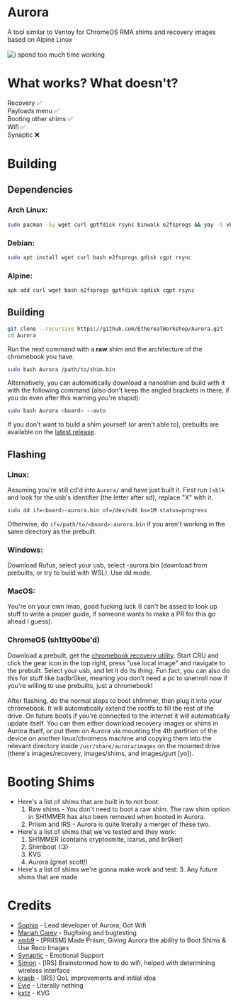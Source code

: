 # Aurora
A tool similar to Ventoy for ChromeOS RMA shims and recovery images based on Alpine Linux<br><br>
![i spend too much time working](https://hackatime-badge.hackclub.com/U085HGVQE9F/Aurora)
# What works? What doesn't?
Recovery :white_check_mark:<br>
Payloads menu :white_check_mark:<br>
Booting other shims :white_check_mark:<br>
Wifi :white_check_mark:<br>
Synaptic :x:<br>

# Building

## Dependencies
### Arch Linux:
```bash
sudo pacman -Sy wget curl gptfdisk rsync binwalk e2fsprogs && yay -S vboot-utils
```
### Debian:
```bash
sudo apt install wget curl bash e2fsprogs gdisk cgpt rsync
```
### Alpine:
```bash
apk add curl wget bash e2fsprogs gptfdisk sgdisk cgpt rsync
```

## Building
```bash
git clone --recursive https://github.com/EtherealWorkshop/Aurora.git
cd Aurora
```
Run the next command with a **raw** shim and the architecture of the chromebook you have.
```bash
sudo bash Aurora /path/to/shim.bin
```
Alternatively, you can automatically download a nanoshim and build with it with the following command (also don't keep the angled brackets in there, if you do even after this warning you're stupid):
```bash
sudo bash Aurora <board> --auto
```
If you don't want to build a shim yourself (or aren't able to), prebuilts are available on the [latest release](https://github.com/EtherealWorkshop/Aurora/releases/latest).
## Flashing
### Linux:
Assuming you're still cd'd into `Aurora/` and have just built it.
First run `lsblk` and look for the usb's identifier (the letter after sd), replace "X" with it.
```bash
sudo dd if=<board>-aurora.bin of=/dev/sdX bs=1M status=progress
```
Otherwise, do `if=/path/to/<board>-aurora.bin` if you aren't working in the same directory as the prebuilt.
### Windows:
Download Rufus, select your usb, select <board>-aurora.bin (download from prebuilts, or try to build with WSL). Use dd mode.

### MacOS:
You're on your own lmao, good fucking luck (I can't be assed to look up stuff to write a proper guide, if someone wants to make a PR for this go ahead I guess).

### ChromeOS (sh1tty00be'd)
Download a prebuilt, get the [chromebook recovery utility](https://chromewebstore.google.com/detail/chromebook-recovery-utili/pocpnlppkickgojjlmhdmidojbmbodfm). Start CRU and click the gear icon in the top right, press "use local image" and navigate to the prebuilt. Select your usb, and let it do its thing. 
Fun fact, you can also do this for stuff like badbr0ker, meaning you don't need a pc to unenroll now if you're willing to use prebuilts, just a chromebook!
<br><br>
After flashing, do the normal steps to boot sh1mmer, then plug it into your chromebook. It will automatically extend the rootfs to fill the rest of the drive. On future boots if you're connected to the internet it will automatically update itself. 
You can then either download recovery images or shims in Aurora itself, or put them on Aurora via mounting the 4th partition of the device on another linux/chromeos machine and copying them into the relevant directory inside `/usr/share/aurora/images` on the mounted drive (there's images/recovery, images/shims, and images/gurt [yo]).

# Booting Shims
- Here's a list of shims that are built in to not boot:
  1. Raw shims  -  You don't need to boot a raw shim. The raw shim option in SH1MMER has also been removed when booted in Aurora.
  2. Priism and IRS - Aurora is quite literally a merger of these two.
- Here's a list of shims that we've tested and they work:
  1. SH1MMER (contains cryptosmite, icarus, and br0ker)
  2. Shimboot (:3)
  3. KVS
  4. Aurora (great scott!)
- Here's a list of shims we're gonna make work and test:
  3. Any future shims that are made

# Credits
- [Sophia](https://github.com/soap-phia) - Lead developer of Aurora, Got Wifi
- [Mariah Carey](https://github.com/xXMariahScaryXx) - Bugfixing and bugtesting
- [xmb9](https://github.com/xmb9) - [PRIISM] Made Priism, Giving Aurora the ability to Boot Shims & Use Reco Images
- [Synaptic](https://github.com/Synaptic-1234) - Emotional Support
- [Simon](https://github.com/simpansoftware) - [IRS] Brainstormed how to do wifi, helped with determining wireless interface
- [kraeb](https://github.com/DyingHynixMLC) - [IRS] QoL improvements and initial idea
- [Evie](https://github.com/AC3GT) - Literally nothing
- [kxtz](https://github.com/kxtzownsu) - KVG
